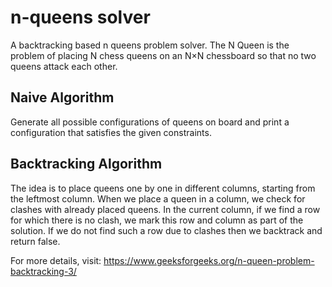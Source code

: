 # n-queens solver
A backtracking based n queens problem solver.
The N Queen is the problem of placing N chess queens on an N×N chessboard so that no two queens attack each other.

## Naive Algorithm
Generate all possible configurations of queens on board and print a configuration that satisfies the given constraints.

## Backtracking Algorithm
The idea is to place queens one by one in different columns, starting from the leftmost column. When we place a queen in a column, we check for clashes with already placed queens. In the current column, if we find a row for which there is no clash, we mark this row and column as part of the solution. If we do not find such a row due to clashes then we backtrack and return false.

For more details, visit: https://www.geeksforgeeks.org/n-queen-problem-backtracking-3/
